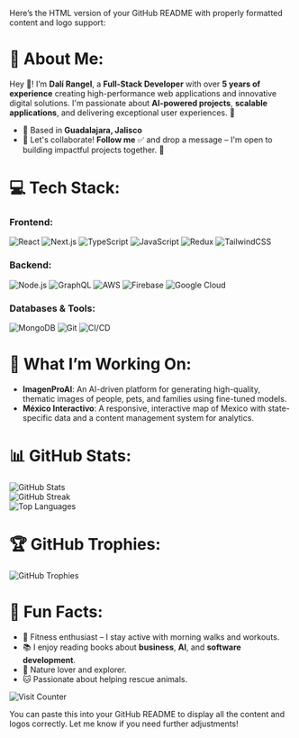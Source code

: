Here’s the HTML version of your GitHub README with properly formatted content and logo support:

<h1>💫 About Me:</h1>
<p>
  Hey 👋! I’m <strong>Dalí Rangel</strong>, a <strong>Full-Stack Developer</strong> with over <strong>5 years of experience</strong> creating high-performance web applications and innovative digital solutions. I'm passionate about <strong>AI-powered projects</strong>, <strong>scalable applications</strong>, and delivering exceptional user experiences. 🚀
</p>
<ul>
  <li>📍 Based in <strong>Guadalajara, Jalisco</strong></li>
  <li>💬 Let's collaborate! <strong>Follow me</strong> ✅ and drop a message – I'm open to building impactful projects together. 🤝</li>
</ul>

<h1>💻 Tech Stack:</h1>
<h3>Frontend:</h3>
<img src="https://img.shields.io/badge/react-%2320232a.svg?style=for-the-badge&logo=react&logoColor=%2361DAFB" alt="React" />
<img src="https://img.shields.io/badge/Next-black?style=for-the-badge&logo=next.js&logoColor=white" alt="Next.js" />
<img src="https://img.shields.io/badge/typescript-%23007ACC.svg?style=for-the-badge&logo=typescript&logoColor=white" alt="TypeScript" />
<img src="https://img.shields.io/badge/javascript-%23323330.svg?style=for-the-badge&logo=javascript&logoColor=%23F7DF1E" alt="JavaScript" />
<img src="https://img.shields.io/badge/redux-%23593d88.svg?style=for-the-badge&logo=redux&logoColor=white" alt="Redux" />
<img src="https://img.shields.io/badge/tailwindcss-%2338B2AC.svg?style=for-the-badge&logo=tailwind-css&logoColor=white" alt="TailwindCSS" />

<h3>Backend:</h3>
<img src="https://img.shields.io/badge/node.js-6DA55F?style=for-the-badge&logo=node.js&logoColor=white" alt="Node.js" />
<img src="https://img.shields.io/badge/GraphQL-E10098?style=for-the-badge&logo=graphql&logoColor=white" alt="GraphQL" />
<img src="https://img.shields.io/badge/AWS-%23FF9900.svg?style=for-the-badge&logo=amazon-aws&logoColor=white" alt="AWS" />
<img src="https://img.shields.io/badge/firebase-%23039BE5.svg?style=for-the-badge&logo=firebase" alt="Firebase" />
<img src="https://img.shields.io/badge/GoogleCloud-%234285F4.svg?style=for-the-badge&logo=google-cloud&logoColor=white" alt="Google Cloud" />

<h3>Databases & Tools:</h3>
<img src="https://img.shields.io/badge/MongoDB-%234ea94b.svg?style=for-the-badge&logo=mongodb&logoColor=white" alt="MongoDB" />
<img src="https://img.shields.io/badge/git-%23F05033.svg?style=for-the-badge&logo=git&logoColor=white" alt="Git" />
<img src="https://img.shields.io/badge/CI%2FCD-%233A6AA7.svg?style=for-the-badge&logo=githubactions&logoColor=white" alt="CI/CD" />

<h1>🚀 What I’m Working On:</h1>
<ul>
  <li><strong>ImagenProAI</strong>: An AI-driven platform for generating high-quality, thematic images of people, pets, and families using fine-tuned models.</li>
  <li><strong>México Interactivo</strong>: A responsive, interactive map of Mexico with state-specific data and a content management system for analytics.</li>
</ul>

<h1>📊 GitHub Stats:</h1>
<img src="https://github-readme-stats.vercel.app/api?username=DaliGabriel&theme=radical&hide_border=false&include_all_commits=true&count_private=true" alt="GitHub Stats" />
<br />
<img src="https://github-readme-streak-stats.herokuapp.com/?user=DaliGabriel&theme=radical&hide_border=false" alt="GitHub Streak" />
<br />
<img src="https://github-readme-stats.vercel.app/api/top-langs/?username=DaliGabriel&theme=radical&hide_border=false&include_all_commits=true&count_private=true&layout=compact" alt="Top Languages" />

<h1>🏆 GitHub Trophies:</h1>
<img src="https://github-profile-trophy.vercel.app/?username=DaliGabriel&theme=radical&no-frame=false&no-bg=false&margin-w=4" alt="GitHub Trophies" />

<h1>🌟 Fun Facts:</h1>
<ul>
  <li>💪 Fitness enthusiast – I stay active with morning walks and workouts.</li>
  <li>📚 I enjoy reading books about <strong>business</strong>, <strong>AI</strong>, and <strong>software development</strong>.</li>
  <li>🌱 Nature lover and explorer.</li>
  <li>🐱 Passionate about helping rescue animals.</li>
</ul>

<p>
  <img src="https://visitcount.itsvg.in/api?id=DaliGabriel&icon=0&color=6" alt="Visit Counter" />
</p>

You can paste this into your GitHub README to display all the content and logos correctly. Let me know if you need further adjustments!


